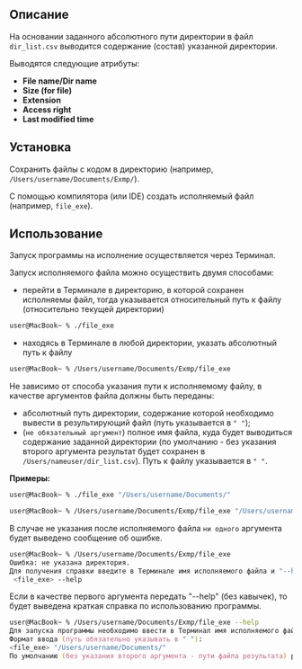 ## Описание

На основании заданного абсолютного пути директории в файл `dir_list.csv` выводится содержание (состав) указанной
 директории.

Выводятся следующие атрибуты:
* **File name/Dir name**
* **Size (for file)**
* **Extension**
* **Access right**
* **Last modified time**
## Установка
Сохранить файлы с кодом в директорию (например, `/Users/username/Documents/Exmp/`).

С помощью компилятора (или IDE) создать исполняемый файл (например, `file_exe`).
## Использование
Запуск программы на исполнение осуществляется через Терминал.
 
Запуск исполняемого файла можно осуществить двумя способами:
* перейти в Терминале в директорию, в которой сохранен исполняемы файл, тогда указывается относительный путь к файлу
 (относительно текущей директории)
```zsh
user@MacBook~ % ./file_exe
```
* находясь в Терминале в любой директории, указать абсолютный путь к файлу
```zsh
user@MacBook~ % /Users/username/Documents/Exmp/file_exe
```
Не зависимо от способа указания пути к исполняемому файлу, в качестве аргументов файла должны быть переданы:
* абсолютный путь директории, содержание которой необходимо вывести в результирующий файл (путь указывается в `" "`);
* (`не обязательный аргумент`) полное имя файла, куда будет выводиться содержание заданной директории (по умолчанию - без указания второго аргумента результат будет сохранен в `/Users/nameuser/dir_list.csv`). Путь к файлу указывается в `" "`.

**Примеры:**
```zsh
user@MacBook~ % ./file_exe "/Users/username/Documents/"
```

```zsh
user@MacBook~ % /Users/username/Documents/Exmp/file_exe "/Users/username/Documents/" "/Users/username/Documents/Exmp/result.csv"
```
В случае не указания после исполняемого файла `ни одного` аргумента будет выведено сообщение об ошибке.
```zsh
user@MacBook~ % /Users/username/Documents/Exmp/file_exe 
Ошибка: не указана директория.
Для получения справки введите в Терминале имя исполняемого файла и "--help" в следующем формате:
 <file_exe> --help
```

Если в качестве первого аргумента передать "--help" (без кавычек), то будет выведена краткая справка по использованию программы.
```zsh
user@MacBook~ % /Users/username/Documents/Exmp/file_exe --help
Для запуска программы необходимо ввести в Терминал имя исполняемого файла и аргумент программы в виде абсолютного пути директории.
Формат ввода (путь обязательно указывать в " "):
<file_exe> "/Users/username/Documents/"
По умолчанию (без указания второго аргумента - пути файла результата) результат сохраняется в /Users/username/dir_list.csv
```


